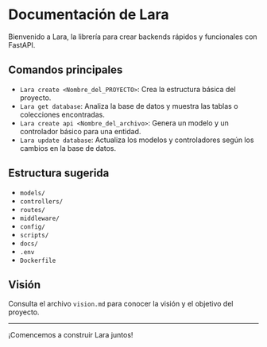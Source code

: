 # Documentación de Lara

Bienvenido a Lara, la librería para crear backends rápidos y funcionales con FastAPI.

## Comandos principales

- `Lara create <Nombre_del_PROYECTO>`: Crea la estructura básica del proyecto.
- `Lara get database`: Analiza la base de datos y muestra las tablas o colecciones encontradas.
- `Lara create api <Nombre_del_archivo>`: Genera un modelo y un controlador básico para una entidad.
- `Lara update database`: Actualiza los modelos y controladores según los cambios en la base de datos.

## Estructura sugerida

- `models/`
- `controllers/`
- `routes/`
- `middleware/`
- `config/`
- `scripts/`
- `docs/`
- `.env`
- `Dockerfile`

## Visión
Consulta el archivo `vision.md` para conocer la visión y el objetivo del proyecto.

---

¡Comencemos a construir Lara juntos!